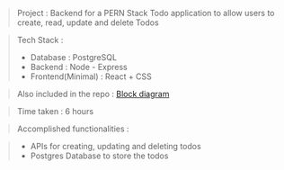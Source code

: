 > Project : Backend for a PERN Stack Todo application to allow users to create, read, update and delete Todos

> Tech Stack : 
> - Database : PostgreSQL
> - Backend : Node - Express
> - Frontend(Minimal) : React + CSS

> Also included in the repo : [Block diagram](./pern-todo.pdf)

> Time taken : 6 hours

> Accomplished functionalities : 

> - APIs for creating, updating and deleting todos
> - Postgres Database to store the todos